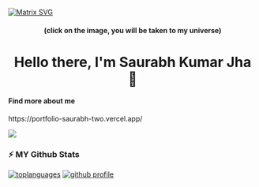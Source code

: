 [![Matrix SVG](https://raw.githubusercontent.com/rodrigograca31/rodrigograca31/master/matrix.svg)]() 
<p>
 <h4 align="center"><b>(click on the image, you will be taken to my universe)</b></h4>
  <h1 align="center"><b>Hello there, I'm Saurabh Kumar Jha 👋</b></h1>
  <h4><b>Find more about me</b></h4>
 https://portfolio-saurabh-two.vercel.app/
</p>

![](https://komarev.com/ghpvc/?username=SaurabhKumar171)

### :zap: MY Github Stats

<!--
*SaurabhKumar171/SaurabhKumar171* is a ✨ special ✨ repository because its README.md (this file) appears on your GitHub profile.

Here are some ideas to get you started:

- 🔭 I’m currently working on ...
- 🌱 I’m currently learning ...
- 👯 I’m looking to collaborate on ...
- 🤔 I’m looking for help with ...
- 💬 Ask me about ...
- 📫 How to reach me: ...
- 😄 Pronouns: ...
- ⚡ Fun fact: ...
-->
[![toplanguages](https://github-readme-stats.vercel.app/api/top-langs/?username=SaurabhKumar171&count_private=true&show_icons=true&theme=radical&layout=compact)]()
[![github profile](https://github-readme-stats.vercel.app/api?username=SaurabhKumar171&show_icons=true&include_all_commits=true&theme=radical)]()
